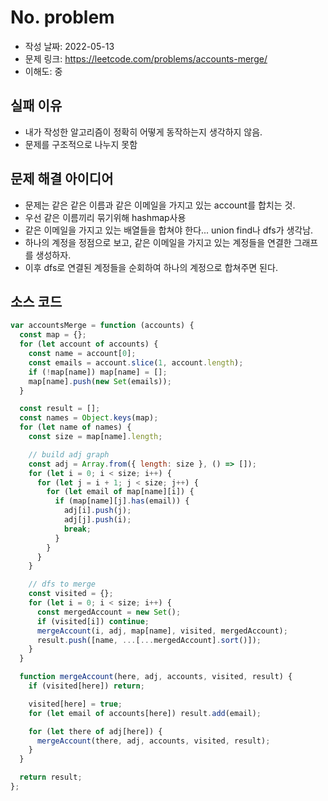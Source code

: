 # No. problem

- 작성 날짜: 2022-05-13
- 문제 링크: https://leetcode.com/problems/accounts-merge/
- 이해도: 중

## 실패 이유

- 내가 작성한 알고리즘이 정확히 어떻게 동작하는지 생각하지 않음.
- 문제를 구조적으로 나누지 못함

## 문제 해결 아이디어

- 문제는 같은 같은 이름과 같은 이메일을 가지고 있는 account를 합치는 것.
- 우선 같은 이름끼리 묶기위해 hashmap사용
- 같은 이메일을 가지고 있는 배열들을 합쳐야 한다... union find나 dfs가 생각남.
- 하나의 계정을 정점으로 보고, 같은 이메일을 가지고 있는 계정들을 연결한 그래프를 생성하자.
- 이후 dfs로 연결된 계정들을 순회하여 하나의 계정으로 합쳐주면 된다.

## 소스 코드

```js
var accountsMerge = function (accounts) {
  const map = {};
  for (let account of accounts) {
    const name = account[0];
    const emails = account.slice(1, account.length);
    if (!map[name]) map[name] = [];
    map[name].push(new Set(emails));
  }

  const result = [];
  const names = Object.keys(map);
  for (let name of names) {
    const size = map[name].length;

    // build adj graph
    const adj = Array.from({ length: size }, () => []);
    for (let i = 0; i < size; i++) {
      for (let j = i + 1; j < size; j++) {
        for (let email of map[name][i]) {
          if (map[name][j].has(email)) {
            adj[i].push(j);
            adj[j].push(i);
            break;
          }
        }
      }
    }

    // dfs to merge
    const visited = {};
    for (let i = 0; i < size; i++) {
      const mergedAccount = new Set();
      if (visited[i]) continue;
      mergeAccount(i, adj, map[name], visited, mergedAccount);
      result.push([name, ...[...mergedAccount].sort()]);
    }
  }

  function mergeAccount(here, adj, accounts, visited, result) {
    if (visited[here]) return;

    visited[here] = true;
    for (let email of accounts[here]) result.add(email);

    for (let there of adj[here]) {
      mergeAccount(there, adj, accounts, visited, result);
    }
  }

  return result;
};
```
